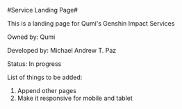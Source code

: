 #Service Landing Page#

This is a landing page for Qumi's Genshin Impact Services

Owned by: Qumi

Developed by: Michael Andrew T. Paz

Status: In progress

List of things to be added:

1. Append other pages
2. Make it responsive for mobile and tablet
